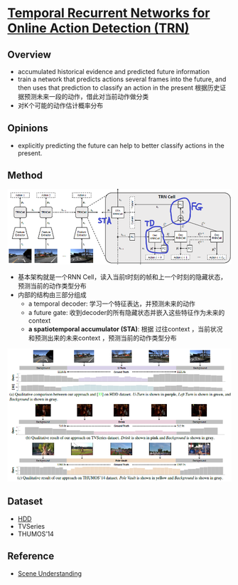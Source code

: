 # [Temporal Recurrent Networks for Online Action Detection (TRN)](https://drive.google.com/file/d/1XmDPrrde9hCO-lOeFaSmImaMZe0r6p7c/view?usp=drivesdk)


## Overview
- accumulated historical evidence and predicted future information
- train a network that predicts actions several frames into the future, and then uses that prediction to classify an action in the present 根据历史证据预测未来一段的动作，借此对当前动作做分类
- 对K个可能的动作估计概率分布

## Opinions
- explicitly predicting the future can help to better classify actions in the present.

## Method
![](images/TRN.png)
- 基本架构就是一个RNN Cell，读入当前t时刻的帧<img src="https://latex.codecogs.com/svg.image?I_t" title="" />和上一个时刻的隐藏状态<img src="https://latex.codecogs.com/svg.image?h_{t-1}" title="" />，预测当前的动作类型分布<img src="https://latex.codecogs.com/svg.image?\mathbf{p}_{t}" title="" />
- 内部的结构由三部分组成
  - a temporal decoder: 学习一个特征表达，并预测未来的动作<img src="https://latex.codecogs.com/svg.image?\tilde{p}_{t}^{l_d}" title=""/>
  - a future gate: 收到decoder的所有隐藏状态<img src="https://latex.codecogs.com/svg.image?\tilde{f}_{t}^{l_d}" title=""/>并嵌入这些特征作为未来的context <img src="https://latex.codecogs.com/svg.image?\tilde{x}_t = \text{RELU}(\mathbf{W}_f^T \text{AvgPool}(\tilde{\mathbf{h}}_t)+\mathbf{b}_f)" title=""/>
  - **a spatiotemporal accumulator (STA)**: 根据 过往context <img src="https://latex.codecogs.com/svg.image?h_{t-1}" title=""/>，当前状况 <img src="https://latex.codecogs.com/svg.image?x_t" title=""/> 和预测出来的未来context <img src="https://latex.codecogs.com/svg.image?\tilde{x}_t" title=""/>，预测当前的动作类型分布 <img src="https://latex.codecogs.com/svg.image?\mathbf{p}_t" title=""/>

![](images/TRN2.png)

## Dataset
- [HDD](https://paperswithcode.com/paper/toward-driving-scene-understanding-a-dataset)
- TVSeries
- THUMOS’14

## Reference
- [Scene Understanding](https://paperswithcode.com/task/scene-understanding)